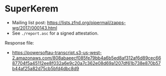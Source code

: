 # SuperKerem

* Mailing list post: <https://lists.zfnd.org/pipermail/zapps-wg/2017/000143.html>
* See `./report.asc` for a signed attestation.

Response file:

* https://powersoftau-transcript.s3-us-west-2.amazonaws.com/808abaeecf085fe79bb4a6b5ed8af312af6d89cec6687704f5a45112ee8f032a6e9c20a7c362e08d69a1207df61b738e870b57b44af25a82d75cb5bfd4dbc8d9
